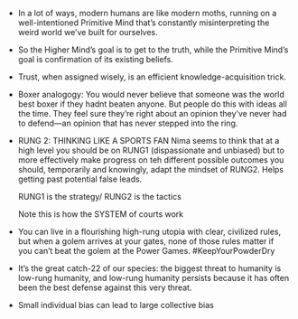 
- In a lot of ways, modern humans are like modern moths, running on a well-intentioned Primitive Mind that’s constantly misinterpreting the weird world we’ve built for ourselves.

- So the Higher Mind’s goal is to get to the truth, while the Primitive Mind’s goal is confirmation of its existing beliefs.

- Trust, when assigned wisely, is an efficient knowledge-acquisition trick.

- Boxer analogogy: You would never believe that someone was the world best boxer if they hadnt beaten anyone.
   But people do this with ideas all the time. They feel sure they’re right about an opinion they’ve never had to defend—an opinion that has never stepped into the ring.

- RUNG 2: THINKING LIKE A SPORTS FAN
  Nima seems to think that at a high level you should be on RUNG1 (dispassionate and unbiased) but to more effectively make progress on teh different possible outcomes you should, temporarily and knowingly, adapt the mindset of RUNG2. Helps getting past potential false leads.

  RUNG1 is the strategy/ RUNG2 is the tactics

  Note this is how the SYSTEM of courts work
  
-  You can live in a flourishing high-rung utopia with clear, civilized rules, but when a golem arrives at your gates, none of those rules matter if you can’t beat the golem at the Power Games.
   #KeepYourPowderDry

-  It’s the great catch-22 of our species: the biggest threat to humanity is low-rung humanity, and low-rung humanity persists because it has often been the best defense against this very threat.

- Small individual bias can lead to large collective bias